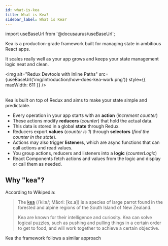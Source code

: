 ```yaml
---
id: what-is-kea
title: What is Kea?
sidebar_label: What is Kea?
---
```


import useBaseUrl from '@docusaurus/useBaseUrl'; 

Kea is a production-grade framework built for managing state in ambitious React apps.

It scales really well as your app grows and keeps your state management logic neat and clean.

<img alt="Redux Devtools with Inline Paths" src={useBaseUrl('img/introduction/how-does-kea-work.png')} style={{ maxWidth: 611 }} />
<br /><br /> 

Kea is built on top of Redux and aims to make your state simple and predictable. 

* Every operation in your app starts with an **action** (*increment counter*) 
* These actions modify **reducers** (*counter*) that hold the actual data.
* This data is stored in a global **state** through Redux. 
* Reducers export **values** (*counter is 1*) through **selectors** (*find the counter in the state*).
* Actions may also trigger **listeners**, which are async functions that can call actions and read values.
* You group actions, reducers and listeners into a **logic** (*counterLogic*)
* React Components fetch actions and values from the logic and display or call them as needed.    



## Why "kea"?

According to Wikipedia:

> The [kea](https://en.wikipedia.org/wiki/Kea) (/ˈkiːə/; Māori: [kɛ.a]) is a species of large parrot 
> found in the forested and alpine regions of the South Island of New Zealand.
>
> Kea are known for their intelligence and curiosity. Kea can solve logical puzzles, such as pushing 
> and pulling things in a certain order to get to food, and will work together to achieve a certain 
> objective.

Kea the framework follows a similar approach